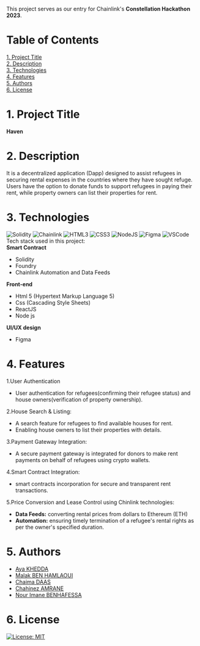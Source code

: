 This project serves as our entry for Chainlink's **Constellation Hackathon 2023**.   

# Table of Contents
[1. Project Title](https://github.com/aya-kd/Constellation-Hackathon-2023#1-project-title)  
[2. Description](https://github.com/aya-kd/Constellation-Hackathon-2023#2-description)  
[3. Technologies](https://github.com/aya-kd/Constellation-Hackathon-2023#3-technologies)  
[4. Features](https://github.com/aya-kd/Constellation-Hackathon-2023#4-features)  
[5. Authors](https://github.com/aya-kd/Constellation-Hackathon-2023#5-authors)  
[6. License](https://github.com/aya-kd/Constellation-Hackathon-2023#6-license)   

# 1. Project Title  

**Haven**

# 2. Description
It is a decentralized application (Dapp) designed to assist refugees in securing rental expenses in the countries where they have sought refuge. Users have the option to donate funds to support refugees in paying their rent, while property owners can list their properties for rent.

# 3. Technologies  
![Solidity](https://img.shields.io/badge/Solidity-e6e6e6?style=for-the-badge&logo=solidity&logoColor=black)
![Chainlink](https://img.shields.io/badge/Chainlink-375BD2?style=for-the-badge&logo=Chainlink&logoColor=white)
![HTML3](https://img.shields.io/badge/HTML5-E34F26?style=for-the-badge&logo=html5&logoColor=white)
![CSS3](https://img.shields.io/badge/CSS3-1572B6?style=for-the-badge&logo=css3&logoColor=white)
![NodeJS](https://img.shields.io/badge/Node%20js-339933?style=for-the-badge&logo=nodedotjs&logoColor=white)
![Figma](https://img.shields.io/badge/Figma-F24E1E?style=for-the-badge&logo=figma&logoColor=white)
![VSCode](https://img.shields.io/badge/Visual_Studio_Code-0078D4?style=for-the-badge&logo=visual%20studio%20code&logoColor=white)  
Tech stack used in this project:  
**Smart Contract**  
- Solidity  
- Foundry  
- Chainlink Automation and Data Feeds

**Front-end**  
- Html 5 (Hypertext Markup Language 5)  
- Css (Cascading Style Sheets)  
- ReactJS  
- Node js  

**UI/UX design**  
- Figma  


# 4. Features  
1.User Authentication  
- User authentication for refugees(confirming their refugee status) and house owners(verification of property ownership).
  
2.House Search & Listing:  
- A search feature for refugees to find available houses for rent.  
- Enabling house owners to list their properties with details.
  
3.Payment Gateway Integration:  
- A secure payment gateway is integrated for donors to make rent payments on behalf of refugees using crypto wallets.
  
4.Smart Contract Integration:  
- smart contracts incorporation for secure and transparent rent transactions.  

5.Price Conversion and Lease Control using Chinlink technologies:  
- **Data Feeds:** converting rental prices from dollars to Ethereum (ETH)  
- **Automation:** ensuring timely termination of a refugee's rental rights as per the owner's specified duration.  



# 5. Authors
+ [Aya KHEDDA](https://github.com/aya-kd)  
+ [Malak BEN HAMLAOUI](https://github.com/Mima2001)  
+ [Chaima DAAS](https://github.com/chaima2911)  
+ [Chahinez AMRANE ](https://github.com/ChahinazAmrane)  
+ [Nour Imane BENHAFESSA](https://github.com/nourImen20)  

# 6. License
[![License: MIT](https://img.shields.io/badge/License-MIT-yellow.svg)](https://opensource.org/licenses/MIT)
